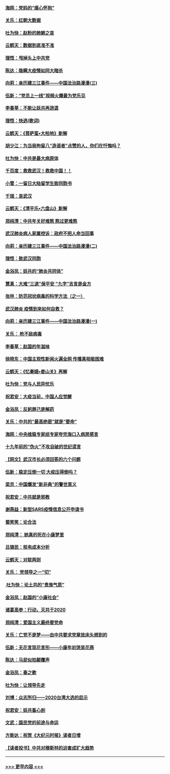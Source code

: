 #### [海网：党妈的“瘟心怀抱”](../pages/nsc993/n11840740.md?t=02041144) 
#### [关乐：红朝大数据](../pages/nsc993/n11840675.md?t=02041144) 
#### [吐为快：赵粉的肺腑之哀](../pages/nsc993/n11840618.md?t=02041144) 
#### [云鹤天：数据到底准不准](../pages/nsc993/n11840325.md?t=02041144) 
#### [理悟：甩掉头上中共党](../pages/nsc993/n11838826.md?t=02041144) 
#### [陈达：隐瞒大疫情如同大暗杀](../pages/nsc993/n11838771.md?t=02041144) 
#### [向莉：亲历建三江事件——中国法治路漫漫(三)](../pages/nsc993/n11831825.md?t=02041144) 
#### [伍新：“党员上一线”视频火爆最为党乐见](../pages/nsc993/n11838200.md?t=02041144) 
#### [李春草：不能让妖共再逍遥](../pages/nsc993/n11838102.md?t=02041144) 
#### [理悟：快逃(歌词)](../pages/nsc993/n11838083.md?t=02041144) 
#### [云鹤天：《菩萨蛮▪大柏地》新解](../pages/nsc993/n11838059.md?t=02041144) 
#### [胡少江：为当局拘留八“造谣者”点赞的人，你们在忏悔吗？](../pages/nsc993/n11836801.md?t=02041144) 
#### [吐为快：中共是最大病原体](../pages/nsc993/n11836748.md?t=02041144) 
#### [千百度：救救武汉！救救中国！！](../pages/nsc993/n11836145.md?t=02041144) 
#### [小雪：一留日大陆留学生致同胞书](../pages/nsc993/n11834624.md?t=02041144) 
#### [千瑞：哀武汉](../pages/nsc993/n11833647.md?t=02041144) 
#### [云鹤天：《清平乐▪六盘山》新解](../pages/nsc993/n11833611.md?t=02041144) 
#### [郑纯清：中共年关好难熬 熬过更难熬](../pages/nsc993/n11833489.md?t=02041144) 
#### [武汉肺炎病人家属控诉：政府不把人命当回事](../pages/nsc993/n11833205.md?t=02041144) 
#### [向莉：亲历建三江事件——中国法治路漫漫(二)](../pages/nsc993/n11829102.md?t=02041144) 
#### [理悟：致武汉同胞](../pages/nsc993/n11831522.md?t=02041144) 
#### [金浴凤：妖共的“肺炎共同体”](../pages/nsc993/n11829448.md?t=02041144) 
#### [慧真：大难“三退”保平安 “九字”吉言是金方](../pages/nsc993/n11829501.md?t=02041144) 
#### [张林：防范冠状病毒的科学方法（之一）](../pages/nsc993/n11828618.md?t=02041144) 
#### [武汉肺炎 疫情到来如何自救？](../pages/nsc993/n11827632.md?t=02041144) 
#### [向莉：亲历建三江事件——中国法治路漫漫(一)](../pages/nsc993/n11827190.md?t=02041144) 
#### [关乐： 枪不敌病毒](../pages/nsc993/n11826746.md?t=02041144) 
#### [李春草：赵国的年滋味](../pages/nsc993/n11826321.md?t=02041144) 
#### [徐晓东：中国主观性新闻火遍全网 传播真相极困难](../pages/nsc993/n11826508.md?t=02041144) 
#### [云鹤天：《忆秦娥▪娄山关》再解](../pages/nsc993/n11824682.md?t=02041144) 
#### [吐为快：党与人民异忧乐](../pages/nsc993/n11824660.md?t=02041144) 
#### [祝君安：大疫当前，中国人应觉醒](../pages/nsc993/n11821946.md?t=02041144) 
#### [金浴凤：反躬罪己是解药](../pages/nsc993/n11820280.md?t=02041144) 
#### [关乐：中共的“最高绝密”就是“要命”](../pages/nsc993/n11816946.md?t=02041144) 
#### [海网：中央维稳专家组专家夸完海口入病房感言](../pages/nsc993/n11815138.md?t=02041144) 
#### [十九年前的“伪火”不攻自破的世纪谎言](../pages/nsc993/n11813238.md?t=02041144) 
#### [【网文】武汉市长必须回答的六个问题](../pages/nsc993/n11813848.md?t=02041144) 
#### [伍新：稳定压倒一切 大疫压得倒吗？](../pages/nsc993/n11812634.md?t=02041144) 
#### [梁京：中国爆发“新非典”的警世意义](../pages/nsc993/n11812554.md?t=02041144) 
#### [祝君安：中共就是邪教](../pages/nsc993/n11812431.md?t=02041144) 
#### [谢燕益：新型SARS疫情信息公开申请书](../pages/nsc993/n11808840.md?t=02041144) 
#### [蜀笑笑：论合法](../pages/nsc993/n11808064.md?t=02041144) 
#### [郑纯清： 她真的死在小康梦里](../pages/nsc993/n11806623.md?t=02041144) 
#### [吕锡民：核电成本分析](../pages/nsc993/n11806284.md?t=02041144) 
#### [云鹤天：对联两则](../pages/nsc993/n11805957.md?t=02041144) 
#### [关乐： 党领导之一“切”](../pages/nsc993/n11804505.md?t=02041144) 
#### [ 吐为快：论土共的“贵族气质”](../pages/nsc993/n11804490.md?t=02041144) 
#### [金浴凤：赵国的“小康社会”](../pages/nsc993/n11804452.md?t=02041144) 
#### [诸葛高参：行动，灭共于2020](../pages/nsc993/n11804120.md?t=02041144) 
#### [郑纯清：爱国主义最终要党命](../pages/nsc993/n11802197.md?t=02041144) 
#### [关乐：亡党不是梦——由中共要求党章放床头想到的](../pages/nsc993/n11802156.md?t=02041144) 
#### [伍新：无花言现花言形——小康年初哭吴花燕](../pages/nsc993/n11800044.md?t=02041144) 
#### [陈达：马屁似拍颠覆声](../pages/nsc993/n11800010.md?t=02041144) 
#### [金浴凤：春之歌](../pages/nsc993/n11797687.md?t=02041144) 
#### [吐为快：让领导先走](../pages/nsc993/n11797512.md?t=02041144) 
#### [刘博：众志所归——2020台湾大选的启示](../pages/nsc993/n11796878.md?t=02041144) 
#### [祝君安：妖共畜心剖](../pages/nsc993/n11794273.md?t=02041144) 
#### [文武：国民党的前途与命运](../pages/nsc993/n11794198.md?t=02041144) 
#### [方能达：祝贺《大纪元时报》读者日增](../pages/nsc993/n11793807.md?t=02041144) 
#### [【读者投书】中共对穆斯林的迫害成扩大趋势](../pages/nsc993/n11791371.md?t=02041144) 

----
#### [ >>> 更早内容 <<< ](../indexes/nsc993-earlier.md)
